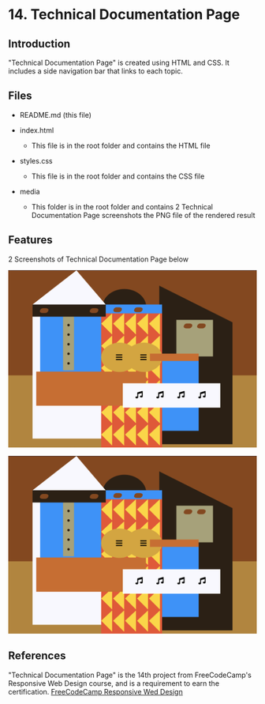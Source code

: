 # 14. Technical Documentation Page



## Introduction

"Technical Documentation Page" is created using HTML and CSS. It includes a side navigation bar that links to each topic. 



## Files

- README.md (this file)

- index.html
  - This file is in the root folder and contains the HTML file

- styles.css
  - This file is in the root folder and contains the CSS file

- media
  - This folder is in the root folder and contains 2 Technical Documentation Page screenshots the PNG file of the rendered result 



## Features

2 Screenshots of Technical Documentation Page below

![Tec-Doc-Screenshot1](https://github.com/cheesehero112/Picasso_Painting/raw/main/Picasso-painting-screenshot.png)

![Tec-Doc-Screenshot2](https://github.com/cheesehero112/Picasso_Painting/raw/main/Picasso-painting-screenshot.png)

## References

"Technical Documentation Page" is the 14th project from FreeCodeCamp's Responsive Web Design course, and is a requirement to earn the certification. [FreeCodeCamp Responsive Wed Design]( https://www.freecodecamp.org/learn/2022/responsive-web-design/)

